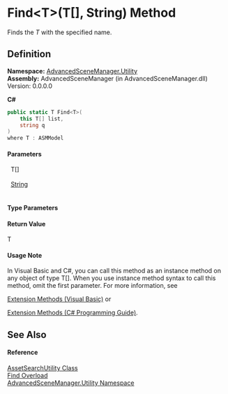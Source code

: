 # Find&lt;T&gt;(T[], String) Method


Finds the *T* with the specified name.



## Definition
**Namespace:** <a href="N_AdvancedSceneManager_Utility">AdvancedSceneManager.Utility</a>  
**Assembly:** AdvancedSceneManager (in AdvancedSceneManager.dll) Version: 0.0.0.0

**C#**
``` C#
public static T Find<T>(
	this T[] list,
	string q
)
where T : ASMModel

```



#### Parameters
<dl><dt>  T[]</dt><dd> </dd><dt>  <a href="https://learn.microsoft.com/dotnet/api/system.string" target="_blank" rel="noopener noreferrer">String</a></dt><dd> </dd></dl>

#### Type Parameters
<dl><dt /><dd /></dl>

#### Return Value
T

#### Usage Note
In Visual Basic and C#, you can call this method as an instance method on any object of type T[]. When you use instance method syntax to call this method, omit the first parameter. For more information, see <a href="https://docs.microsoft.com/dotnet/visual-basic/programming-guide/language-features/procedures/extension-methods" target="_blank" rel="noopener noreferrer">

Extension Methods (Visual Basic)</a> or <a href="https://docs.microsoft.com/dotnet/csharp/programming-guide/classes-and-structs/extension-methods" target="_blank" rel="noopener noreferrer">

Extension Methods (C# Programming Guide)</a>.

## See Also


#### Reference
<a href="T_AdvancedSceneManager_Utility_AssetSearchUtility">AssetSearchUtility Class</a>  
<a href="Overload_AdvancedSceneManager_Utility_AssetSearchUtility_Find">Find Overload</a>  
<a href="N_AdvancedSceneManager_Utility">AdvancedSceneManager.Utility Namespace</a>  
